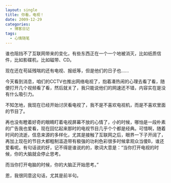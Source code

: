 ```yaml
---
layout: single
title: 你看，电视！
date: 2009-12-29
categories:
  - 博客日记
tags:
  - 心情随笔
---
```


谁也阻挡不了互联网带来的变化，有些东西正在一个一个地被消灭，比如纸质信件，比如影碟机，比如磁带、CD。

现在还在苟延残喘的还有电视、报纸等，但是他们的日子也......

今天看到消息，咱们的CCTV也推出网络电视了，抱着凑热闹的心理去看了看，随便打开几个视频看了看，然后就关了，我只能说他们的网速还不错，内容实在是没有什么吸引力。

不知怎地，我现在已经开始讨厌看电视了，我不是不喜欢电视机，而是不喜欢里面的节目了。

再也没有瞪着好奇的眼睛盯着电视屏幕不放的心情了，小的时候，哪怕是一段朴素的广告我也爱看，现在回忆起来那时的电视节目几乎个个都是经典。可惜啊，随着时间的流逝，信息来源的多样化，尤其是接触了互联网之后，眼界一下子开阔了，再加上现在的节目大都粗制滥造带有极强的功利色彩很多时候拿观众当傻B，谁还爱看呢。有句话说的好，记不得是谁说的的，歌词大意是：“当你打开电视的时候，你的大脑就会停止思考。

而当你打开电脑的时候，你的大脑正开始思考。”

恩，我很同意这句话，尤其是前半句。
